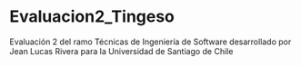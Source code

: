# Evaluacion2_Tingeso
Evaluación 2 del ramo Técnicas de Ingeniería de Software desarrollado por Jean Lucas Rivera para la Universidad de Santiago de Chile
